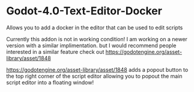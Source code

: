 # Godot-4.0-Text-Editor-Docker
Allows you to add a docker in the editor that can be used to edit scripts


Currently this addon is not in working condition! I am working on a newer version with a similar implimentation.
but I would recommend people interested in a similar feature check out https://godotengine.org/asset-library/asset/1848

https://godotengine.org/asset-library/asset/1848 adds a popout button to the top right corner of the script editor allowing you to popout the main script editor into a floating window!
